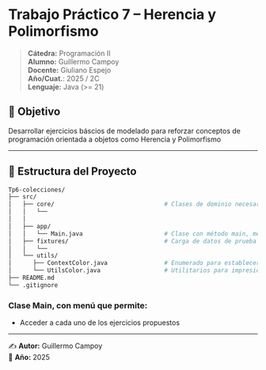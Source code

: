 # Trabajo Práctico 7 – Herencia y Polimorfismo

> **Cátedra:** Programación II  
> **Alumno:** Guillermo Campoy  
> **Docente:** Giuliano Espejo  
> **Año/Cuat.**: 2025 / 2C  
> **Lenguaje:** Java (>= 21)
>
## 📌 Objetivo

Desarrollar ejercicios báscios de modelado para reforzar conceptos de programación orientada a objetos como Herencia y Polimorfismo

---

## 📂 Estructura del Proyecto

```bash
Tp6-colecciones/
├── src/
│   ├── core/                               # Clases de dominio necesarias para el desarrollo de los ejercicios
│   │   └──                  
│   │
│   ├── app/
│   │   └── Main.java                       # Clase con método main, menu simple para ejecución del trabajo  
│   ├── fixtures/                           # Carga de datos de prueba para los ejercicios
│   │   └──    
│   └── utils/
│      ├── ContextColor.java                # Enumerado para establecer contextos para mensajes
│      └── UtilsColor.java                  # Utilitarios para impresión con colores
├── README.md
└── .gitignore
```

### Clase **Main**, con menú que permite:
- Acceder a cada uno de los ejercicios propuestos
---
✍️ **Autor:** Guillermo Campoy  
📅 **Año:** 2025
